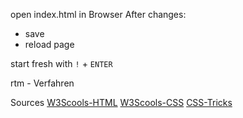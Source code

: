 open index.html in Browser
After changes:
- save
- reload page

start fresh with ``!`` + ``ENTER``

rtm - Verfahren


Sources
[W3Scools-HTML](https://www.w3schools.com/html/default.asp)
[W3Scools-CSS](https://www.w3schools.com/css/default.asp)
[CSS-Tricks](https://css-tricks.com/)